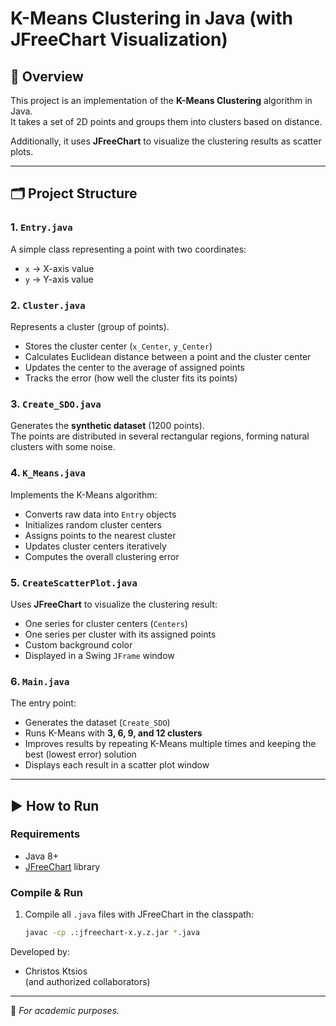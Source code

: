 
# K-Means Clustering in Java (with JFreeChart Visualization)

## 📌 Overview
This project is an implementation of the **K-Means Clustering** algorithm in Java.  
It takes a set of 2D points and groups them into clusters based on distance.

Additionally, it uses **JFreeChart** to visualize the clustering results as scatter plots.

---

## 🗂 Project Structure

### 1. `Entry.java`
A simple class representing a point with two coordinates:
- `x` → X-axis value  
- `y` → Y-axis value  

### 2. `Cluster.java`
Represents a cluster (group of points).
- Stores the cluster center (`x_Center`, `y_Center`)  
- Calculates Euclidean distance between a point and the cluster center  
- Updates the center to the average of assigned points  
- Tracks the error (how well the cluster fits its points)  

### 3. `Create_SDO.java`
Generates the **synthetic dataset** (1200 points).  
The points are distributed in several rectangular regions, forming natural clusters with some noise.

### 4. `K_Means.java`
Implements the K-Means algorithm:
- Converts raw data into `Entry` objects  
- Initializes random cluster centers  
- Assigns points to the nearest cluster  
- Updates cluster centers iteratively  
- Computes the overall clustering error  

### 5. `CreateScatterPlot.java`
Uses **JFreeChart** to visualize the clustering result:
- One series for cluster centers (`Centers`)  
- One series per cluster with its assigned points  
- Custom background color  
- Displayed in a Swing `JFrame` window  

### 6. `Main.java`
The entry point:
- Generates the dataset (`Create_SDO`)  
- Runs K-Means with **3, 6, 9, and 12 clusters**  
- Improves results by repeating K-Means multiple times and keeping the best (lowest error) solution  
- Displays each result in a scatter plot window  

---

## ▶️ How to Run

### Requirements
- Java 8+  
- [JFreeChart](https://www.jfree.org/jfreechart/) library  

### Compile & Run
1. Compile all `.java` files with JFreeChart in the classpath:
   ```bash
   javac -cp .:jfreechart-x.y.z.jar *.java


Developed by:
- Christos Ktsios  
(and authorized collaborators)

---

📌 *For academic purposes.*
